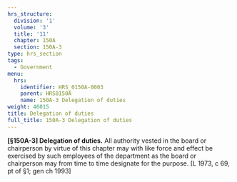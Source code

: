 ```yaml
---
hrs_structure:
  division: '1'
  volume: '3'
  title: '11'
  chapter: 150A
  section: 150A-3
type: hrs_section
tags:
  - Government
menu:
  hrs:
    identifier: HRS_0150A-0003
    parent: HRS0150A
    name: 150A-3 Delegation of duties
weight: 46015
title: Delegation of duties
full_title: 150A-3 Delegation of duties
---
```

**[§150A-3] Delegation of duties.** All authority vested in the board or chairperson by virtue of this chapter may with like force and effect be exercised by such employees of the department as the board or chairperson may from time to time designate for the purpose. [L 1973, c 69, pt of §1; gen ch 1993]